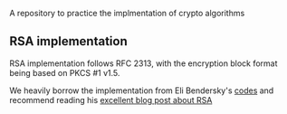 A repository to practice the implmentation of crypto algorithms

## RSA implementation
RSA implementation follows RFC 2313, 
with the encryption block format being based on PKCS #1 v1.5.

We heavily borrow the implementation from Eli Bendersky's [codes](https://github.com/eliben/code-for-blog/tree/master/2019/rsa)
and recommend reading his [excellent blog post about RSA](https://eli.thegreenplace.net/2019/rsa-theory-and-implementation/#footnote-5)